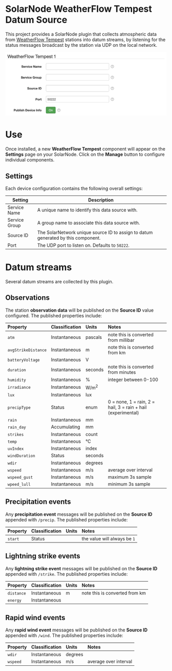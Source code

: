 # SolarNode WeatherFlow Tempest Datum Source

This project provides a SolarNode plugin that collects atmospheric data from
[WeatherFlow Tempest][tempest] stations into datum streams, by listening for
the status messages broadcast by the station via UDP on the local network.

<img alt="Tempest settings UI" src="docs/solarnode-tempest-settings@2x.png" width="740">

# Use

Once installed, a new **WeatherFlow Tempest** component will appear on the **Settings** page on your
SolarNode. Click on the **Manage** button to configure individual components.

## Settings

Each device configuration contains the following overall settings:

| Setting              | Description |
|----------------------|-------------|
| Service Name         | A unique name to identify this data source with. |
| Service Group        | A group name to associate this data source with. |
| Source ID            | The SolarNetwork unique source ID to assign to datum generated by this component. |
| Port                 | The UDP port to listen on. Defaults to `50222`. |

# Datum streams

Several datum streams are collected by this plugin.

## Observations

The station **observation data** will be published on the **Source ID** value configured. The
published properties include:

| Property | Classification | Units | Notes |
|:---------|:---------------|:------|:------|
| `atm`               | Instantaneous | pascals | note this is converted from millibar |
| `avgStrikeDistance` | Instantaneous | m | note this is converted from km |
| `batteryVoltage`    | Instantaneous | V | |
| `duration`          | Instantaneous | seconds | note this is converted from minutes |
| `humidity`          | Instantaneous | % | integer between 0-100 |
| `irradiance`        | Instantaneous | W/m<sup>2</sup> |  |
| `lux`               | Instantaneous | lux |  |
| `precipType`        | Status        | enum | 0 = none, 1 = rain, 2 = hail, 3 = rain + hail (experimental) |
| `rain`              | Instantaneous | mm | |
| `rain_day`          | Accumulating  | mm | |
| `strikes`           | Instantaneous | count |  |
| `temp`              | Instantaneous | ℃ |  |
| `uvIndex`           | Instantaneous | index |  |
| `windDuration`      | Status        | seconds |  |
| `wdir`              | Instantaneous | degrees |  |
| `wspeed`            | Instantaneous | m/s | average over interval |
| `wspeed_gust`       | Instantaneous | m/s | maximum 3s sample |
| `wpeed_lull`        | Instantaneous | m/s | minimum 3s sample |

## Precipitation events

Any **precipitation event** messages will be published on the **Source ID** appended with
`/precip`. The published properties include:

| Property | Classification | Units | Notes |
|:---------|:---------------|:------|:------|
| `start`             | Status |  | the value will always be `1` |

## Lightning strike events

Any **lightning strike event** messages will be published on the **Source ID** appended with
`/strike`. The published properties include:

| Property | Classification | Units | Notes |
|:---------|:---------------|:------|:------|
| `distance`          | Instantaneous | m | note this is converted from km |
| `energy`            | Instantaneous |  |  |

## Rapid wind events

Any **rapid wind event** messages will be published on the **Source ID** appended with `/wind`. The
published properties include:

| Property | Classification | Units | Notes |
|:---------|:---------------|:------|:------|
| `wdir`              | Instantaneous | degrees |  |
| `wspeed`            | Instantaneous | m/s | average over interval |


[tempest]: https://tempest.earth/
